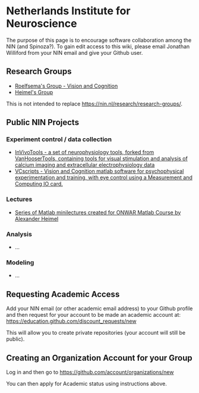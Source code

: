 Netherlands Institute for Neuroscience
======================================

The purpose of this page is to encourage software collaboration among the NIN (and Spinoza?).
To gain edit access to this wiki, please email Jonathan Williford from your NIN email and give your Github user.

Research Groups
---------------

* [Roelfsema's Group - Vision and Cognition](https://github.com/VisionandCognition)
* [Heimel's Group](https://github.com/heimel)

This is not intended to replace https://nin.nl/research/research-groups/.

Public NIN Projects
-------------------

### Experiment control / data collection

* [InVivoTools - a set of neurophysiology tools, forked from VanHooserTools, containing tools for visual stimulation and analysis of calcium imaging and extracellular electrophysiology data](https://github.com/heimel/InVivoTools)
* [VCscripts - Vision and Cognition matlab software for psychophysical experimentation and training, with eye control using a Measurement and Computing IO card.](https://github.com/VisionandCognition/VCscripts)

### Lectures

* [Series of Matlab minilectures created for ONWAR Matlab Course by Alexander Heimel](https://github.com/heimel/Matlab_minilectures)

### Analysis

* ...

### Modeling

* ...

Requesting Academic Access
--------------------------

Add your NIN email (or other academic email address) to your Github profile and then request for your account to be made an academic account at:
https://education.github.com/discount_requests/new

This will allow you to create private repositories (your account will still be public).

Creating an Organization Account for your Group
-----------------------------------------------
Log in and then go to https://github.com/account/organizations/new

You can then apply for Academic status using instructions above.


